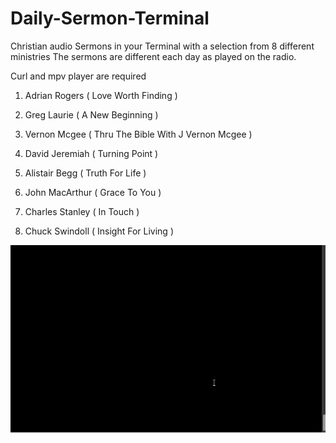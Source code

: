 # Daily-Sermon-Terminal
Christian audio Sermons in your Terminal with a selection from 8 different ministries
The sermons are different each day as played on the radio.

Curl and mpv player are required

 1. Adrian Rogers  	( Love Worth Finding )

 2. Greg Laurie     ( A New Beginning )

 3. Vernon Mcgee    ( Thru The Bible With J Vernon Mcgee )

 4. David Jeremiah	( Turning Point )

 5. Alistair Begg	( Truth For Life )

 6. John MacArthur	( Grace To You )

 7. Charles Stanley	( In Touch )

 8. Chuck Swindoll	( Insight For Living )
 
 ![](Daily-Sermon.gif)
